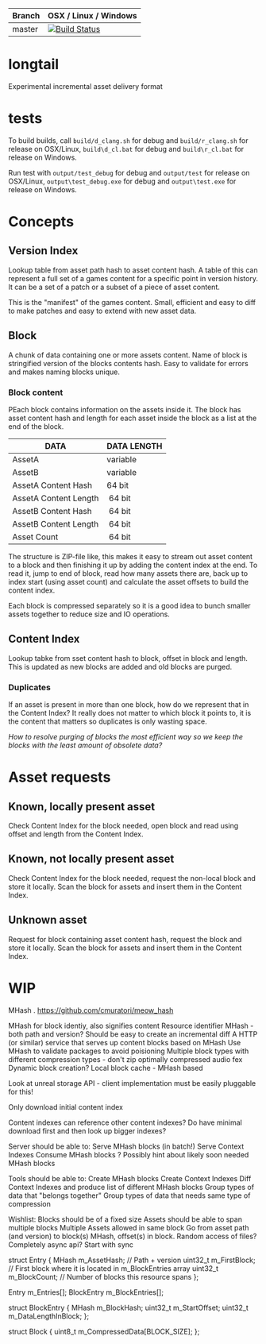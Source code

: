 |Branch      | OSX / Linux / Windows |
|------------|-----------------------|
|master      | [![Build Status](https://travis-ci.org/DanEngelbrecht/longtail.svg?branch=master)](https://travis-ci.org/DanEngelbrecht/longtail?branch=master) |

# longtail
Experimental incremental asset delivery format

# tests
To build builds, call `build/d_clang.sh` for debug and `build/r_clang.sh` for release on OSX/Linux, `build\d_cl.bat` for debug and `build\r_cl.bat` for release on Windows.

Run test with `output/test_debug` for debug and `output/test` for release on OSX/Linux, `output\test_debug.exe` for debug and `output\test.exe` for release on Windows.

# Concepts

## Version Index
Lookup table from asset path hash to asset content hash. A table of this can represent a full set of a games content for a specific point in version history. It can be a set of a patch or a subset of a piece of asset content.

This is the "manifest" of the games content. Small, efficient and easy to diff to make patches and easy to extend with new asset data.

## Block
A chunk of data containing one or more assets content. Name of block is stringified version of the blocks contents hash. Easy to validate for errors and makes naming blocks unique.

### Block content
PEach block contains information on the assets inside it. The block has asset content hash and length for each asset inside the block as a list at the end of the block.

| DATA | DATA LENGTH |
|-|-|
| AssetA | variable |
| AssetB | variable |
| AssetA Content Hash | 64 bit |
| AssetA Content Length | 64 bit |  
| AssetB Content Hash | 64 bit |
| AssetB Content Length | 64 bit |
| Asset Count | 64 bit |

The structure is ZIP-file like, this makes it easy to stream out asset content to a block and then finishing it up by adding the content index at the end.
To read it, jump to end of block, read how many assets there are, back up to index start (using asset count) and calculate the asset offsets to build the content index.

Each block is compressed separately so it is a good idea to bunch smaller assets together to reduce size and IO operations.

## Content Index
Lookup tabke from sset content hash to block, offset in block and length. This is updated as new blocks are added and old blocks are purged.

### Duplicates
If an asset is present in more than one block, how do we represent that in the Content Index? It really does not matter to which block it points to, it is the content that matters so duplicates is only wasting space.

*How to resolve purging of blocks the most efficient way so we keep the blocks with the least amount of obsolete data?*

# Asset requests

## Known, locally present asset
Check Content Index for the block needed, open block and read using offset and length from the Content Index.

## Known, not locally present asset
Check Content Index for the block needed, request the non-local block and store it locally. Scan the block for assets and insert them in the Content Index.

## Unknown asset
Request for block containing asset content hash, request the block and store it locally. Scan the block for assets and insert them in the Content Index.

# WIP
MHash . https://github.com/cmuratori/meow_hash

MHash for block identiy, also signifies content
Resource identifier MHash - both path and version?
Should be easy to create an incremental diff
A HTTP (or similar) service that serves up content blocks based on MHash
Use MHash to validate packages to avoid poisioning
Multiple block types with different compression types - don't zip optimally compressed audio fex
Dynamic block creation?
Local block cache - MHash based

Look at unreal storage API - client implementation must be easily pluggable for this!

Only download initial content index

Content indexes can reference other content indexes? Do have minimal download first and then look up bigger indexes?

Server should be able to:
    Serve MHash blocks (in batch!)
    Serve Context Indexes
    Consume MHash blocks
    ? Possibly hint about likely soon needed MHash blocks

Tools should be able to:
    Create MHash blocks
    Create Context Indexes
    Diff Context Indexes and produce list of different MHash blocks
    Group types of data that "belongs together"
    Group types of data that needs same type of compression

Wishlist:
    Blocks should be of a fixed size
    Assets should be able to span multiple blocks
    Multiple Assets allowed in same block
    Go from asset path (and version) to block(s) MHash, offset(s) in block.
    Random access of files?
    Completely async api? Start with sync

struct Entry
{
    MHash m_AssetHash; // Path + version
    uint32_t m_FirstBlock; // First block where it is located in m_BlockEntries array
    uint32_t m_BlockCount; // Number of blocks this resource spans
};

Entry m_Entries[];
BlockEntry m_BlockEntries[];

struct BlockEntry
{
    MHash m_BlockHash;
    uint32_t m_StartOffset;
    uint32_t m_DataLengthInBlock;
};

struct Block
{
    uint8_t m_CompressedData[BLOCK_SIZE];
};
